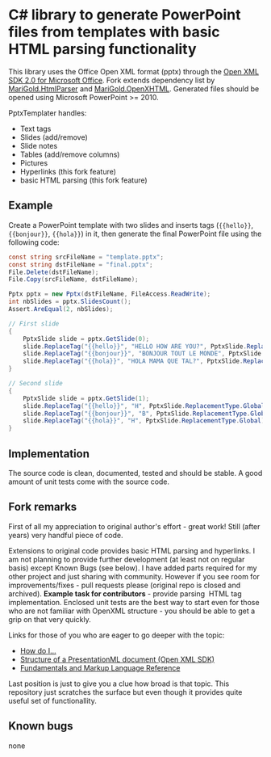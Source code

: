 # C# library to generate PowerPoint files from templates with basic HTML parsing functionality

This library uses the Office Open XML format (pptx) through the [Open XML SDK 2.0 for Microsoft Office](http://www.microsoft.com/en-us/download/details.aspx?id=5124).
Fork extends dependency list by [MariGold.HtmlParser](https://github.com/kannan-ar/MariGold.HtmlParser) and [MariGold.OpenXHTML](https://github.com/kannan-ar/MariGold.OpenXHTML).
Generated files should be opened using Microsoft PowerPoint >= 2010.

PptxTemplater handles:
- Text tags
- Slides (add/remove)
- Slide notes
- Tables (add/remove columns)
- Pictures
- Hyperlinks (this fork feature)
- basic HTML parsing (this fork feature)

## Example

Create a PowerPoint template with two slides and inserts tags (`{{hello}}`, `{{bonjour}}`, `{{hola}}`) in it,
then generate the final PowerPoint file using the following code:

```C#
const string srcFileName = "template.pptx";
const string dstFileName = "final.pptx";
File.Delete(dstFileName);
File.Copy(srcFileName, dstFileName);

Pptx pptx = new Pptx(dstFileName, FileAccess.ReadWrite);
int nbSlides = pptx.SlidesCount();
Assert.AreEqual(2, nbSlides);

// First slide
{
    PptxSlide slide = pptx.GetSlide(0);
    slide.ReplaceTag("{{hello}}", "HELLO HOW ARE YOU?", PptxSlide.ReplacementType.Global);
    slide.ReplaceTag("{{bonjour}}", "BONJOUR TOUT LE MONDE", PptxSlide.ReplacementType.Global);
    slide.ReplaceTag("{{hola}}", "HOLA MAMA QUE TAL?", PptxSlide.ReplacementType.Global);
}

// Second slide
{
    PptxSlide slide = pptx.GetSlide(1);
    slide.ReplaceTag("{{hello}}", "H", PptxSlide.ReplacementType.Global);
    slide.ReplaceTag("{{bonjour}}", "B", PptxSlide.ReplacementType.Global);
    slide.ReplaceTag("{{hola}}", "H", PptxSlide.ReplacementType.Global);
}
```

## Implementation

The source code is clean, documented, tested and should be stable.
A good amount of unit tests come with the source code.

## Fork remarks

First of all my appreciation to original author's effort - great work! Still (after years) very handful piece of code.

Extensions to original code provides basic HTML parsing and hyperlinks. I am not planning to provide further development (at least not on regular basis) except Known Bugs (see below).
I have added parts required for my other project and just sharing with community.
However if you see room for improvements/fixes - pull requests please (original repo is closed and archived). 
**Example task for contributors** - provide parsing <img/> HTML tag implementation.
Enclosed unit tests are the best way to start even for those who are not familiar with OpenXML structure - you should be able to get a grip on that very quickly. 

Links for those of you who are eager to go deeper with the topic:
* [How do I...](https://docs.microsoft.com/en-us/office/open-xml/how-do-i)
* [Structure of a PresentationML document (Open XML SDK)](https://docs.microsoft.com/en-us/office/open-xml/structure-of-a-presentationml-document)
* [Fundamentals and Markup Language Reference](https://www.iso.org/standard/71691.html)

Last position is just to give you a clue how broad is that topic. This repository just scratches the surface but even though it provides quite useful set of functionallity.

## Known bugs

none
